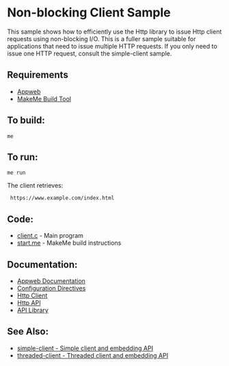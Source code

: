 Non-blocking Client Sample
===

This sample shows how to efficiently use the Http library to issue Http client requests using non-blocking I/O.
This is a fuller sample suitable for applications that need to issue multiple HTTP requests.
If you only need to issue one HTTP request, consult the simple-client sample.

Requirements
---
* [Appweb](https://www.embedthis.com/appweb/download.html)
* [MakeMe Build Tool](https://www.embedthis.com/makeme/download.html)

To build:
---
    me

To run:
---
    me run

The client retrieves:

     https://www.example.com/index.html

Code:
---
* [client.c](client.c) - Main program
* [start.me](start.me) - MakeMe build instructions

Documentation:
---
* [Appweb Documentation](https://www.embedthis.com/appweb/doc/index.html)
* [Configuration Directives](https://www.embedthis.com/appweb/doc/users/configuration.html#directives)
* [Http Client](https://www.embedthis.com/appweb/doc/users/client.html)
* [Http API](https://www.embedthis.com/appweb/doc/api/http.html)
* [API Library](https://www.embedthis.com/appweb/doc/ref/native.html)

See Also:
---
* [simple-client - Simple client and embedding API](../simple-client/README.md)
* [threaded-client - Threaded client and embedding API](../threaded-client/README.md)
